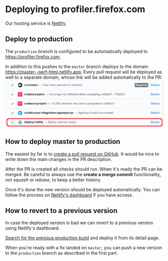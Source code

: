 # Deploying to profiler.firefox.com

Our hosting service is [Netlify](netlify.com).

## Deploy to production

The `production` branch is configured to be automatically deployed to
<https://profiler.firefox.com>.

In addition to this pushes to the `master` branch deploys to the domain
https://master--perf-html.netlify.app. Every pull request will be deployed as well to a
separate domain, whose link will be added automatically to the PR:
![The link to the preview deployment is in the sections where checks are](images/netlify-link.png)

## How to deploy master to production

The easiest by far is to
[create a pull request on GitHub](https://github.com/firefox-devtools/profiler/compare/production...master?expand=1).
It would be nice to write down the main changes in the PR description.

After the PR is created all checks should run. When it's ready the PR can be
merged. Be careful to always use the **create a merge commit** functionality,
not *squash* or *rebase*, to keep a better history.

Once it's done the new version should be deployed automatically. You can follow the
process on [Netlify's dashboard](https://app.netlify.com/sites/perf-html/deploys)
if you have access.

## How to revert to a previous version

In case the deployed version is bad we can revert to a previous version using
Netlify's dashboard.

[Search for the previous production build](https://app.netlify.com/sites/perf-html/deploys?filter=production)
and deploy it from its detail page.

When you're ready with a fix landed on `master`, you can push a new version to the
`production` branch as described in the first part.
